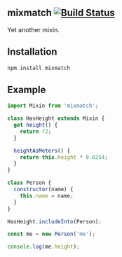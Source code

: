 ## mixmatch [![Build Status](https://secure.travis-ci.org/fulcrumapp/mixmatch.svg)](http://travis-ci.org/fulcrumapp/mixmatch)

Yet another mixin.

## Installation

```sh
npm install mixmatch
```

## Example

```js
import Mixin from 'mixmatch';

class HasHeight extends Mixin {
  get height() {
    return 72;
  }

  heightAsMeters() {
    return this.height * 0.0254;
  }
}

class Person {
  constructor(name) {
    this.name = name;
  }
}

HasHeight.includeInto(Person);

const me = new Person('me');

console.log(me.height);
```
